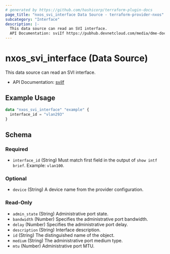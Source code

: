 ```yaml
---
# generated by https://github.com/hashicorp/terraform-plugin-docs
page_title: "nxos_svi_interface Data Source - terraform-provider-nxos"
subcategory: "Interface"
description: |-
  This data source can read an SVI interface.
  API Documentation: sviIf https://pubhub.devnetcloud.com/media/dme-docs-10-2-2/docs/Interfaces/svi:If/
---
```


# nxos_svi_interface (Data Source)

This data source can read an SVI interface.

- API Documentation: [sviIf](https://pubhub.devnetcloud.com/media/dme-docs-10-2-2/docs/Interfaces/svi:If/)

## Example Usage

```terraform
data "nxos_svi_interface" "example" {
  interface_id = "vlan293"
}
```

<!-- schema generated by tfplugindocs -->
## Schema

### Required

- `interface_id` (String) Must match first field in the output of `show intf brief`. Example: `vlan100`.

### Optional

- `device` (String) A device name from the provider configuration.

### Read-Only

- `admin_state` (String) Administrative port state.
- `bandwidth` (Number) Specifies the administrative port bandwidth.
- `delay` (Number) Specifies the administrative port delay.
- `description` (String) Interface description.
- `id` (String) The distinguished name of the object.
- `medium` (String) The administrative port medium type.
- `mtu` (Number) Administrative port MTU.


